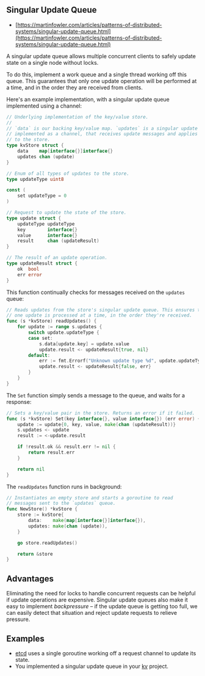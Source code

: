 Singular Update Queue
---------------------

* [https://martinfowler.com/articles/patterns-of-distributed-systems/singular-update-queue.html](https://martinfowler.com/articles/patterns-of-distributed-systems/singular-update-queue.html)

A singular update queue allows multiple concurrent clients to safely update state on a single node without locks.

To do this, implement a work queue and a single thread working off this queue. This guarantees that only one update operation will be performed at a time, and in the order they are received from clients.

Here's an example implementation, with a singular update queue implemented using a channel:

```go
// Underlying implementation of the key/value store.
//
// `data` is our backing key/value map. `updates` is a singular update queue,
// implemented as a channel, that receives update messages and applies them
// to the store.
type kvStore struct {
	data    map[interface{}]interface{}
	updates chan (update)
}

// Enum of all types of updates to the store.
type updateType uint8

const (
	set updateType = 0
)

// Request to update the state of the store.
type update struct {
	updateType updateType
	key        interface{}
	value      interface{}
	result     chan (updateResult)
}

// The result of an update operation.
type updateResult struct {
	ok  bool
	err error
}
```

This function continually checks for messages received on the `updates` queue:

```go
// Reads updates from the store's singular update queue. This ensures that only
// one update is processed at a time, in the order they're received.
func (s *kvStore) readUpdates() {
	for update := range s.updates {
		switch update.updateType {
		case set:
			s.data[update.key] = update.value
			update.result <- updateResult{true, nil}
		default:
			err := fmt.Errorf("Unknown update type %d", update.updateType)
			update.result <- updateResult{false, err}
		}
	}
}
```

The `Set` function simply sends a message to the queue, and waits for a response:

```go
// Sets a key/value pair in the store. Returns an error if it failed.
func (s *kvStore) Set(key interface{}, value interface{}) (err error) {
	update := update{0, key, value, make(chan (updateResult))}
	s.updates <- update
	result := <-update.result

	if !result.ok && result.err != nil {
		return result.err
	}

	return nil
}
```

The `readUpdates` function runs in background:

```go
// Instantiates an empty store and starts a goroutine to read
// messages sent to the `updates` queue.
func NewStore() *kvStore {
	store := kvStore{
		data:    make(map[interface{}]interface{}),
		updates: make(chan (update)),
	}

	go store.readUpdates()

	return &store
}
```

## Advantages

Eliminating the need for locks to handle concurrent requests can be helpful if update operations are expensive. Singular update queues also make it easy to implement _backpressure_ – if the update queue is getting too full, we can easily detect that situation and reject update requests to relieve pressure.

## Examples

* [etcd](https://github.com/etcd-io/etcd) uses a single goroutine working off a request channel to update its state.
* You implemented a singular update queue in your [kv](https://github.com/qsymmachus) project.
